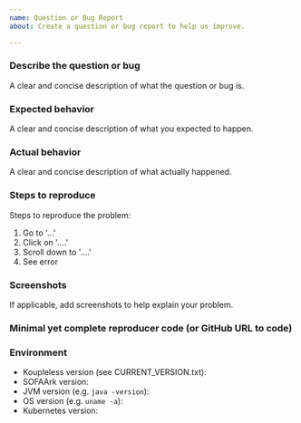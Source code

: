 ```yaml
---
name: Question or Bug Report
about: Create a question or bug report to help us improve.

---
```


### Describe the question or bug

A clear and concise description of what the question or bug is.

### Expected behavior

A clear and concise description of what you expected to happen.

### Actual behavior

A clear and concise description of what actually happened.

### Steps to reproduce

Steps to reproduce the problem:

1. Go to '...'
2. Click on '....'
3. Scroll down to '....'
4. See error

### Screenshots

If applicable, add screenshots to help explain your problem.

### Minimal yet complete reproducer code (or GitHub URL to code)

### Environment

- Koupleless version (see CURRENT_VERSION.txt):
- SOFAArk version:
- JVM version (e.g. `java -version`):
- OS version (e.g. `uname -a`):
- Kubernetes version:
